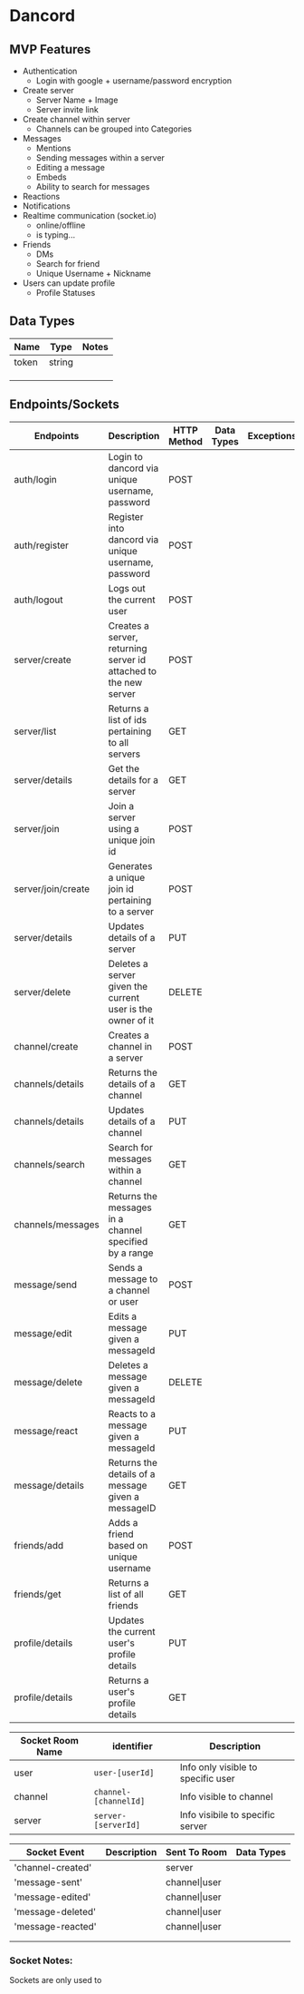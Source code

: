 # Dancord

## MVP Features

- Authentication
  - Login with google + username/password encryption
- Create server
  - Server Name + Image
  - Server invite link
- Create channel within server
  - Channels can be grouped into Categories
- Messages
  - Mentions
  - Sending messages within a server
  - Editing a message
  - Embeds
  - Ability to search for messages
- Reactions
- Notifications
- Realtime communication (socket.io)
  - online/offline
  - is typing...
- Friends
  - DMs
  - Search for friend
  - Unique Username + Nickname
- Users can update profile
  - Profile Statuses

## Data Types


| Name  | Type   | Notes |
| ------- | -------- | :------ |
| token | string |       |
|       |        |       |
|       |        |       |
|       |        |       |

## Endpoints/Sockets


| Endpoints          | Description                                                      | HTTP Method | Data Types | Exceptions |
| -------------------- | ------------------------------------------------------------------ | ------------- | ------------ | ------------ |
| auth/login         | Login to dancord via unique username, password                   | POST        |            |            |
| auth/register      | Register into dancord via unique username, password              | POST        |            |            |
| auth/logout        | Logs out the current user                                        | POST        |            |            |
| server/create      | Creates a server, returning server id attached to the new server | POST        |            |            |
| server/list        | Returns a list of ids pertaining to all servers                  | GET         |            |            |
| server/details     | Get the details for a server                                     | GET         |            |            |
| server/join        | Join a server using a unique join id                             | POST        |            |            |
| server/join/create | Generates a unique join id pertaining to a server                | POST        |            |            |
| server/details     | Updates details of a server                                      | PUT         |            |            |
| server/delete      | Deletes a server given the current user is the owner of it       | DELETE      |            |            |
| channel/create     | Creates a channel in a server                                    | POST        |            |            |
| channels/details   | Returns the details of a channel                                 | GET         |            |            |
| channels/details   | Updates details of a channel                                     | PUT         |            |            |
| channels/search    | Search for messages within a channel                             | GET         |            |            |
| channels/messages  | Returns the messages in a channel specified by a range           | GET         |            |            |
| message/send       | Sends a message to a channel or user                             | POST        |            |            |
| message/edit       | Edits a message given a messageId                                | PUT         |            |            |
| message/delete     | Deletes a message given a messageId                              | DELETE      |            |            |
| message/react      | Reacts to a message given a messageId                            | PUT         |            |            |
| message/details    | Returns the details of a message given a messageID               | GET         |            |            |
| friends/add        | Adds a friend based on unique username                           | POST        |            |            |
| friends/get        | Returns a list of all friends                                    | GET         |            |            |
| profile/details    | Updates the current user's profile details                       | PUT         |            |            |
| profile/details    | Returns a user's profile details                                 | GET         |            |            |


| Socket Room Name | identifier            | Description                        |
| ------------------ | ----------------------- | ------------------------------------ |
| user             | `user-[userId]`       | Info only visible to specific user |
| channel          | `channel-[channelId]` | Info visible to channel            |
| server           | `server-[serverId]`   | Info visibile to specific server   |


| Socket Event      | Description | Sent To Room  | Data Types |
| ------------------- | ------------- | --------------- | ------------ |
| 'channel-created' |             | server        |            |
| 'message-sent'    |             | channel\|user |            |
| 'message-edited'  |             | channel\|user |            |
| 'message-deleted' |             | channel\|user |            |
| 'message-reacted' |             | channel\|user |            |
|                   |             |               |            |
|                   |             |               |            |

### Socket Notes:

Sockets are only used to
